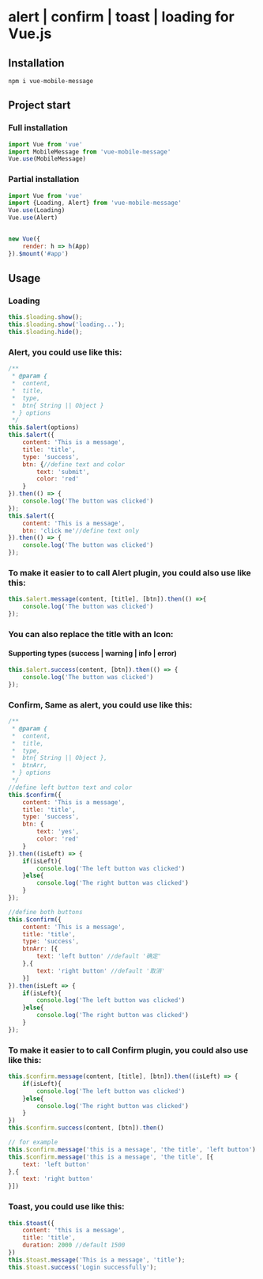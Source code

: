 # alert | confirm | toast | loading for Vue.js

## Installation
```
npm i vue-mobile-message
```

## Project start
### Full installation
```JavaScript
import Vue from 'vue'
import MobileMessage from 'vue-mobile-message'
Vue.use(MobileMessage)
```
### Partial installation
```JavaScript
import Vue from 'vue'
import {Loading, Alert} from 'vue-mobile-message'
Vue.use(Loading)
Vue.use(Alert)


new Vue({
    render: h => h(App)
}).$mount('#app')
```

## Usage
### Loading
```JavaScript
this.$loading.show();
this.$loading.show('loading...');
this.$loading.hide();
```

### Alert, you could use like this:
```JavaScript
/**
 * @param {
 *  content,
 *  title,
 *  type,
 *  btn{ String || Object }
 * } options
 */
this.$alert(options)
this.$alert({
    content: 'This is a message',
    title: 'title',
    type: 'success',
    btn: {//define text and color
        text: 'submit',
        color: 'red'
    }
}).then(() => {
    console.log('The button was clicked')
});
this.$alert({
    content: 'This is a message',
    btn: 'click me'//define text only
}).then(() => {
    console.log('The button was clicked')
});
```

### To make it easier to to call Alert plugin, you could also use like this:
```JavaScript
this.$alert.message(content, [title], [btn]).then(() =>{
    console.log('The button was clicked')
});
```

### You can also replace the title with an Icon: 
#### Supporting types (success | warning | info | error)

```JavaScript
this.$alert.success(content, [btn]).then(() => {
    console.log('The button was clicked')
});
```

### Confirm, Same as alert, you could use like this:
```JavaScript
/**
 * @param {
 *  content,
 *  title,
 *  type,
 *  btn{ String || Object },
 *  btnArr,
 * } options
 */
//define left button text and color
this.$confirm({
    content: 'This is a message',
    title: 'title',
    type: 'success',
    btn: {
        text: 'yes',
        color: 'red'
    }
}).then((isLeft) => {
    if(isLeft){
        console.log('The left button was clicked')
    }else{
        console.log('The right button was clicked')
    }
});

//define both buttons
this.$confirm({
    content: 'This is a message',
    title: 'title',
    type: 'success',
    btnArr: [{
        text: 'left button' //default '确定'
    },{
        text: 'right button' //default '取消'
    }]
}).then(isLeft => {
    if(isLeft){
        console.log('The left button was clicked')
    }else{
        console.log('The right button was clicked')
    }
});
```

### To make it easier to to call Confirm plugin, you could also use like this:
```JavaScript
this.$confirm.message(content, [title], [btn]).then((isLeft) => {
    if(isLeft){
        console.log('The left button was clicked')
    }else{
        console.log('The right button was clicked')
    }
})
this.$confirm.success(content, [btn]).then()

// for example
this.$confirm.message('this is a message', 'the title', 'left button')
this.$confirm.message('this is a message', 'the title', [{
    text: 'left button'
},{
    text: 'right button'
}])
```

### Toast, you could use like this:
```JavaScript
this.$toast({
    content: 'this is a message',
    title: 'title',
    duration: 2000 //default 1500
})
this.$toast.message('This is a message', 'title');
this.$toast.success('Login successfully');
```
